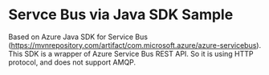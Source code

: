 # Servce Bus via Java SDK Sample

Based on Azure Java SDK for Service Bus (https://mvnrepository.com/artifact/com.microsoft.azure/azure-servicebus). This SDK is a wrapper of Azure Service Bus REST API. So it is using HTTP protocol, and does not support AMQP.